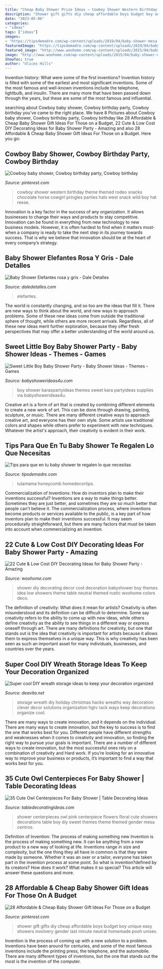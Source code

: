 ```yaml
---
title: "Cheap Baby Shower Prize Ideas ~ Cowboy Shower Western Birthday Theme Themed Rodeo Snacks Chocolate Horse Cowgirl Pringles Parties Hats West Snack Wild Boy Hat Reese"
description: "Shower gift gifts diy cheap affordable boys budget boy unique easy showers involvery gender last minute neutral homemade pooh unisex"
date: "2023-05-06"
categories:
- "ideas"
tags: ["ideas"]
images:
- "https://tipsdemadre.com/wp-content/uploads/2019/04/baby-shower-mesa.jpg"
featuredImage: "https://tipsdemadre.com/wp-content/uploads/2019/04/baby-shower-mesa.jpg"
featured_image: "http://www.woohome.com/wp-content/uploads/2015/04/baby-shower-decor-ideas-woohome-10.jpg"
image: "http://www.woohome.com/wp-content/uploads/2015/04/baby-shower-decor-ideas-woohome-10.jpg"
ShowToc: true
author: "Ulices Hills"
---
```



Invention history: What were some of the first inventions?
Invention history is filled with some of the earliest and most significant inventions. Some of the most famous and well-known inventions include the telephone, lightbulb, and insulin. There are many more that have been passed down through the years, but these are some of the most famous and influential.

	

		
searching about Cowboy baby shower, Cowboy birthday party, Cowboy birthday you've came to the right place. We have 8 Pictures about Cowboy baby shower, Cowboy birthday party, Cowboy birthday like 28 Affordable &amp; Cheap Baby Shower Gift Ideas For Those on a Budget, 22 Cute &amp; Low Cost DIY Decorating Ideas for Baby Shower Party - Amazing and also 28 Affordable &amp; Cheap Baby Shower Gift Ideas For Those on a Budget. Here you go:
		
    
## Cowboy Baby Shower, Cowboy Birthday Party, Cowboy Birthday

<img loading=lazy src="https://i.pinimg.com/736x/e6/cc/62/e6cc627bfa25bb57aa34a92dbf6ecae5--cowboy-party-cowboy-snacks.jpg" onerror="this.onerror=null;this.src='https://tse3.mm.bing.net/th?id=OIP.pAKPhGVgAzdZxp19fM1evADYEg&amp;pid=15.1';" alt="Cowboy baby shower, Cowboy birthday party, Cowboy birthday">

_Source: pinterest.com_

>cowboy shower western birthday theme themed rodeo snacks chocolate horse cowgirl pringles parties hats west snack wild boy hat reese. 

	

Innovation is a key factor in the success of any organization. It allows businesses to change their ways and products to stay competitive. Innovation can be found in everything from new technology to new business models. However, it is often hardest to find when it matters most- when a company is ready to take the next step in its journey towards success. That is why we believe that innovation should be at the heart of every company’s strategy.

    
## Baby Shower Elefantes Rosa Y Gris - Dale Detalles

<img loading=lazy src="https://i2.wp.com/www.daledetalles.com/wp-content/uploads/2016/02/baby-shower12.jpg?resize=600%2C800" onerror="this.onerror=null;this.src='https://tse1.mm.bing.net/th?id=OIP.aKWlx8lsdqMZovkTFgeJzwHaJ4&amp;pid=15.1';" alt="Baby Shower Elefantes rosa y gris - Dale Detalles">

_Source: daledetalles.com_

>elefantes. 

	

The world is constantly changing, and so too are the ideas that fill it. There are new ways to think about the world, and new ways to approach problems. Some of these new ideas come from outside the traditional sphere of thought, while others are more recent arrivals. Regardless, all of these new ideas merit further exploration, because they offer fresh perspectives that may offer a better understanding of the world around us.

    
## Sweet Little Boy Baby Shower Party - Baby Shower Ideas - Themes - Games

<img loading=lazy src="http://babyshowerideas4u.com/wp-content/uploads/2014/01/boy-3.jpg" onerror="this.onerror=null;this.src='https://tse2.mm.bing.net/th?id=OIP.joWkW-hPzM2g0d8OepztBAHaE8&amp;pid=15.1';" alt="Sweet Little Boy Baby Shower Party - Baby Shower Ideas - Themes - Games">

_Source: babyshowerideas4u.com_

>boy shower karaspartyideas themes sweet kara partyideas supplies via babyshowerideas4u. 

	

Creative art is a form of art that is created by combining different elements to create a new work of art. This can be done through drawing, painting, sculpture, or music. There are many different creative ways to approach creative art, and everyone has their own style. Some artists use traditional colors and shapes while others prefer to experiment with new techniques. Whatever the artist's approach, their creativity is evident in their work.

    
## Tips Para Que En Tu Baby Shower Te Regalen Lo Que Necesitas

<img loading=lazy src="https://tipsdemadre.com/wp-content/uploads/2019/04/baby-shower-mesa.jpg" onerror="this.onerror=null;this.src='https://tse4.mm.bing.net/th?id=OIP.fiyekRzvEUIP93E_7cxMNwAAAA&amp;pid=15.1';" alt="Tips para que en tu baby shower te regalen lo que necesitas">

_Source: tipsdemadre.com_

>tulamama honeycomb homedecortips. 

	

Commercialization of Inventions: How do inventors plan to make their inventions successful?
Inventions are a way to make things better. Sometimes they are just better, and sometimes they are so much better that people can't believe it. The commercialization process, where inventions become products or services available to the public, is a key part of how inventors plan to make their inventions successful. It may seem procedurally straightforward, but there are many factors that must be taken into account when commercializing an invention.

    
## 22 Cute &amp; Low Cost DIY Decorating Ideas For Baby Shower Party - Amazing

<img loading=lazy src="http://www.woohome.com/wp-content/uploads/2015/04/baby-shower-decor-ideas-woohome-10.jpg" onerror="this.onerror=null;this.src='https://tse3.mm.bing.net/th?id=OIP.AZ6Er6VYfMBimlmU98aQ5gHaLH&amp;pid=15.1';" alt="22 Cute &amp; Low Cost DIY Decorating Ideas for Baby Shower Party - Amazing">

_Source: woohome.com_

>shower diy decorating decor cost decoration babyshower boy themes idea low showers theme table neutral themed rustic woohome colors deco. 

	

The definition of creativity: What does it mean for artists?
Creativity is often misunderstood and its definition can be difficult to determine. Some say creativity refers to the ability to come up with new ideas, while others define creativity as the ability to see things in a different way or express oneself through art. There are many definitions for creativity, but one that stands out is the idea that creativity is important for artists because it allows them to express themselves in a unique way. This is why creativity has been seen as such an important asset for many individuals, businesses, and countries over the years.

    
## Super Cool DIY Wreath Storage Ideas To Keep Your Decoration Organized

<img loading=lazy src="https://deavita.net/wp-content/uploads/2018/11/cool-and-easy-DIY-wreath-storage-ideas-clothes-rack.jpg" onerror="this.onerror=null;this.src='https://tse4.mm.bing.net/th?id=OIP.9jLOduTPuO61uU6qaMimhwHaJ4&amp;pid=15.1';" alt="Super cool DIY wreath storage ideas to keep your decoration organized">

_Source: deavita.net_

>storage wreath diy holiday christmas hacks wreaths way decoration clever decor solutions organization hgtv rack ways keep decorations organize cool. 

	

There are many ways to create innovation, and it depends on the individual.
There are many ways to create innovation, but the key to success is to find the one that works best for you. Different people have different strengths and weaknesses when it comes to creativity and innovation, so finding the right way to pursue your goals is important. There are a number of different ways to create innovation, but the most successful ones rely on a combination of creativity and Hard work. If you’re looking for an innovative way to improve your business or products, it’s important to find a way that works best for you.

    
## 35 Cute Owl Centerpieces For Baby Shower | Table Decorating Ideas

<img loading=lazy src="http://4.bp.blogspot.com/-wBQ-jde-pLg/UPs8_YNGJeI/AAAAAAAAA60/1l6fiFz9B_w/s1600/IMG_9005.JPG" onerror="this.onerror=null;this.src='https://tse2.mm.bing.net/th?id=OIP.wlR9TyDnzAgKtiUfzT8arAHaLG&amp;pid=15.1';" alt="35 Cute Owl Centerpieces For Baby Shower | Table Decorating Ideas">

_Source: tabledecoratingideas.com_

>shower centerpieces owl pink centerpiece flowers floral cute showers decorations table boy diy sweet themes theme themed gender mesa centros. 

	

Definition of Invention: The process of making something new
Invention is the process of making something new. It can be anything from a new product to a new way of looking at life. Inventions range in size and complexity, but the one thing they all have in common is that they were made by someone. Whether it was an oxer or a tailor, everyone has taken part in the invention process at some point. So what is invention?defined by its creators? How does it work? What makes it so special? This article will answer these questions and more.

    
## 28 Affordable &amp; Cheap Baby Shower Gift Ideas For Those On A Budget

<img loading=lazy src="https://i.pinimg.com/736x/8d/0f/92/8d0f92ca8dac972261a59416ff53cd68.jpg" onerror="this.onerror=null;this.src='https://tse3.mm.bing.net/th?id=OIP.eJPB-htNizshMTYCOWkf6QHaLw&amp;pid=15.1';" alt="28 Affordable &amp; Cheap Baby Shower Gift Ideas For Those on a Budget">

_Source: pinterest.com_

>shower gift gifts diy cheap affordable boys budget boy unique easy showers involvery gender last minute neutral homemade pooh unisex. 

	

Invention is the process of coming up with a new solution to a problem. Inventions have been around for centuries, and some of the most famous inventions include the printing press, the telephone, and the automobile. There are many different types of inventions, but the one that stands out the most is the invention of the computer.

